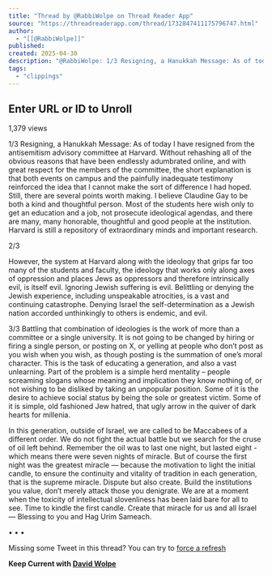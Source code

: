```yaml
---
title: "Thread by @RabbiWolpe on Thread Reader App"
source: "https://threadreaderapp.com/thread/1732847411175796747.html"
author:
  - "[[@RabbiWolpe]]"
published:
created: 2025-04-30
description: "@RabbiWolpe: 1/3 Resigning, a Hanukkah Message: As of today I have resigned from the antisemitism advisory committee at Harvard. Without rehashing all of the obvious reasons that have been endlessly adumbrated onlin...…"
tags:
  - "clippings"
---
```

## Enter URL or ID to Unroll

1,379 views

1/3 Resigning, a Hanukkah Message: As of today I have resigned from the antisemitism advisory committee at Harvard. Without rehashing all of the obvious reasons that have been endlessly adumbrated online, and with great respect for the members of the committee, the short explanation is that both events on campus and the painfully inadequate testimony reinforced the idea that I cannot make the sort of difference I had hoped. Still, there are several points worth making. I believe Claudine Gay to be both a kind and thoughtful person. Most of the students here wish only to get an education and a job, not prosecute ideological agendas, and there are many, many honorable, thoughtful and good people at the institution. Harvard is still a repository of extraordinary minds and important research.

2/3  
  
However, the system at Harvard along with the ideology that grips far too many of the students and faculty, the ideology that works only along axes of oppression and places Jews as oppressors and therefore intrinsically evil, is itself evil. Ignoring Jewish suffering is evil. Belittling or denying the Jewish experience, including unspeakable atrocities, is a vast and continuing catastrophe. Denying Israel the self-determination as a Jewish nation accorded unthinkingly to others is endemic, and evil.

3/3 Battling that combination of ideologies is the work of more than a committee or a single university. It is not going to be changed by hiring or firing a single person, or posting on X, or yelling at people who don’t post as you wish when you wish, as though posting is the summation of one’s moral character. This is the task of educating a generation, and also a vast unlearning. Part of the problem is a simple herd mentality – people screaming slogans whose meaning and implication they know nothing of, or not wishing to be disliked by taking an unpopular position. Some of it is the desire to achieve social status by being the sole or greatest victim. Some of it is simple, old fashioned Jew hatred, that ugly arrow in the quiver of dark hearts for millenia.  
  
In this generation, outside of Israel, we are called to be Maccabees of a different order. We do not fight the actual battle but we search for the cruse of oil left behind. Remember the oil was to last one night, but lasted eight - which means there were seven nights of miracle. But of course the first night was the greatest miracle — because the motivation to light the initial candle, to ensure the continuity and vitality of tradition in each generation, that is the supreme miracle. Dispute but also create. Build the institutions you value, don’t merely attack those you denigrate. We are at a moment when the toxicity of intellectual slovenliness has been laid bare for all to see. Time to kindle the first candle. Create that miracle for us and all Israel — Blessing to you and Hag Urim Sameach.

• • •

Missing some Tweet in this thread? You can try to [force a refresh](https://threadreaderapp.com/thread/#)

**Keep Current with [David Wolpe](https://threadreaderapp.com/user/RabbiWolpe)**